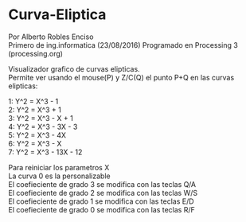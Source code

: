 # Curva-Eliptica
  Por Alberto Robles Enciso  
  Primero de ing.informatica (23/08/2016) 
  Programado en Processing 3 (processing.org)
  
  Visualizador grafico de curvas elipticas.  
  Permite ver usando el mouse(P) y Z/C(Q)
  el punto P+Q en las curvas elipticas:
  
  1: Y^2 = X^3 - 1  
  2: Y^2 = X^3 + 1  
  3: Y^2 = X^3 - X + 1  
  4: Y^2 = X^3 - 3X - 3  
  5: Y^2 = X^3 - 4X  
  6: Y^2 = X^3 - X  
  7: Y^2 = X^3 - 13X - 12  
  
  Para reiniciar los parametros X  
  La curva 0 es la personalizable  
  El coefieciente de grado 3 se modifica con 
  las teclas Q/A  
  El coefieciente de grado 2 se modifica con 
  las teclas W/S  
  El coefieciente de grado 1 se modifica con 
  las teclas E/D  
  El coefieciente de grado 0 se modifica con 
  las teclas R/F